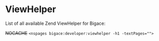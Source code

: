 # ViewHelper

List of all available Zend ViewHelper for Bigace:

~~NOCACHE~~ 
`<nspages bigace:developer:viewhelper -h1 -textPages="">`

